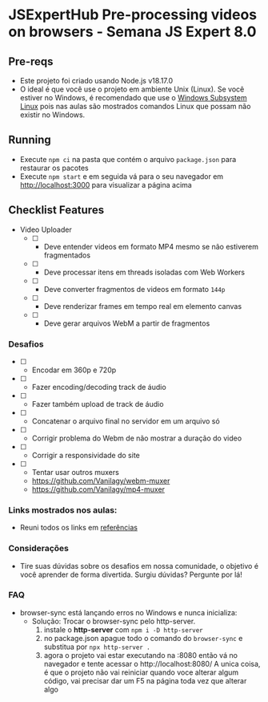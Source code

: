 # JSExpertHub Pre-processing videos on browsers - Semana JS Expert 8.0

## Pre-reqs

- Este projeto foi criado usando Node.js v18.17.0
- O ideal é que você use o projeto em ambiente Unix (Linux). Se você estiver no Windows, é recomendado que use o [Windows Subsystem Linux](https://www.omgubuntu.co.uk/how-to-install-wsl2-on-windows-10) pois nas aulas são mostrados comandos Linux que possam não existir no Windows.

## Running
- Execute `npm ci` na pasta que contém o arquivo `package.json` para restaurar os pacotes
- Execute `npm start` e em seguida vá para o seu navegador em [http://localhost:3000](http://localhost:3000) para visualizar a página acima

## Checklist Features

- Video Uploader
  - [ ] - Deve entender videos em formato MP4 mesmo se não estiverem fragmentados
  - [ ] - Deve processar itens em threads isoladas com Web Workers
  - [ ] - Deve converter fragmentos de videos em formato `144p`
  - [ ] - Deve renderizar frames em tempo real em elemento canvas
  - [ ] - Deve gerar arquivos WebM a partir de fragmentos

### Desafios
- [ ] - Encodar em 360p e 720p
- [ ] - Fazer encoding/decoding track de áudio
- [ ] - Fazer também upload de track de áudio
- [ ] - Concatenar o arquivo final no servidor em um arquivo só
- [ ] - Corrigir problema do Webm de não mostrar a duração do video
- [ ] - Corrigir a responsividade do site
- [ ] - Tentar usar outros muxers
  - https://github.com/Vanilagy/webm-muxer
  - https://github.com/Vanilagy/mp4-muxer



### Links mostrados nos aulas:
- Reuni todos os links em [referências](./referencias.md)
### Considerações
- Tire suas dúvidas sobre os desafios em nossa comunidade, o objetivo é você aprender de forma divertida. Surgiu dúvidas? Pergunte por lá!

### FAQ
- browser-sync está lançando erros no Windows e nunca inicializa:
  - Solução: Trocar o browser-sync pelo http-server.
    1. instale o **http-server**  com `npm i -D http-server`
    2. no package.json apague todo o comando do `browser-sync` e substitua por `npx http-server .`
    3. agora o projeto vai estar executando na :8080 então vá no navegador e tente acessar o http://localhost:8080/
  A unica coisa, é que o projeto não vai reiniciar quando voce alterar algum código, vai precisar dar um F5 na página toda vez que alterar algo

